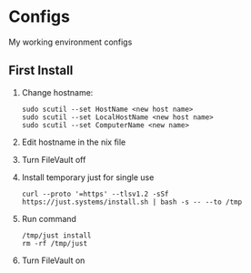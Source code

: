 # Configs
My working environment configs

## First Install

1. Change hostname:

    ```shell
    sudo scutil --set HostName <new host name>
    sudo scutil --set LocalHostName <new host name>
    sudo scutil --set ComputerName <new name>
    ```

1. Edit hostname in the nix file

1. Turn FileVault off

1. Install temporary just for single use

    ```shell
    curl --proto '=https' --tlsv1.2 -sSf https://just.systems/install.sh | bash -s -- --to /tmp
    ```

1. Run command

    ```shell
    /tmp/just install
    rm -rf /tmp/just
    ```

1. Turn FileVault on

